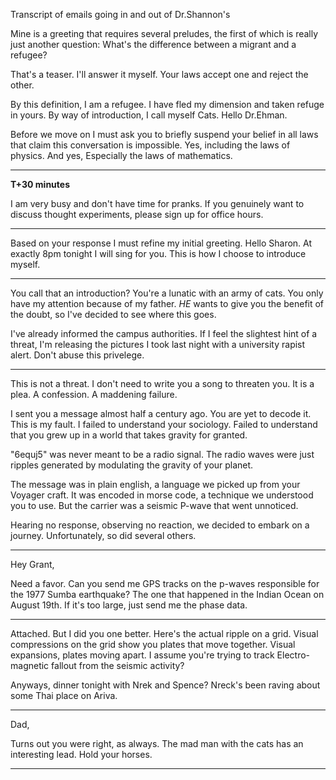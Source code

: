 Transcript of emails going in and out of Dr.Shannon's 

Mine is a greeting that requires several preludes, the first of which is really 
just another question: What's the difference between a migrant and a refugee? 

That's a teaser. I'll answer it myself. Your laws accept one and reject the 
other. 

By this definition, I am a refugee. I have fled my dimension and taken refuge 
in yours. By way of introduction, I call myself Cats. Hello Dr.Ehman.

Before we move on I must ask you to briefly suspend your belief in all laws 
that claim this conversation is impossible. Yes, including the laws of physics. 
And yes, Especially the laws of mathematics. 

---

**T+30 minutes**

I am very busy and don't have time for pranks. If you genuinely want to discuss 
thought experiments, please sign up for office hours. 

---

Based on your response I must refine my initial greeting. Hello Sharon. At
exactly 8pm tonight I will sing for you. This is how I choose to introduce 
myself. 

---

You call that an introduction? You're a lunatic with an army of cats. You only 
have my attention because of my father. _HE_ wants to give you the benefit of 
the doubt, so I've decided to see where this goes. 

I've already informed the campus authorities. If I feel the slightest hint of a 
threat, I'm releasing the pictures I took last night with a university rapist
alert. Don't abuse this privelege. 

---

This is not a threat. I don't need to write you a song to threaten you. It is a 
plea. A confession. A maddening failure. 

I sent you a message almost half a century ago. You are yet to decode it. This
is my fault. I failed to understand your sociology. Failed to understand that
you grew up in a world that takes gravity for granted.

"6equj5" was never meant to be a radio signal. The radio waves were just ripples
generated by modulating the gravity of your planet. 

The message was in plain english, a language we picked up from your Voyager 
craft. It was encoded in morse code, a technique we understood you to use. But 
the carrier was a seismic P-wave that went unnoticed. 

Hearing no response, observing no reaction, we decided to embark on a journey.
Unfortunately, so did several others. 

---

Hey Grant,

Need a favor. Can you send me GPS tracks on the p-waves responsible for the 1977
Sumba earthquake? The one that happened in the Indian Ocean on August 19th. If 
it's too large, just send me the phase data.  

---

Attached. But I did you one better. Here's the actual ripple on a grid. Visual 
compressions on the grid show you plates that move together. Visual expansions, 
plates moving apart. I assume you're trying to track Electro-magnetic fallout
from the seismic activity? 

Anyways, dinner tonight with Nrek and Spence? Nreck's been raving about some
Thai place on Ariva. 

---

Dad,

Turns out you were right, as always. The mad man with the cats has an 
interesting lead. Hold your horses. 

---






